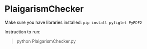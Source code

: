 # PlaigarismChecker

Make sure you have libraries installed:
```pip install pyfiglet PyPDF2```

Instruction to run:
> python PlaigarismChecker.py
